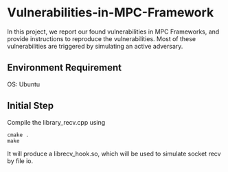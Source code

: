# Vulnerabilities-in-MPC-Framework

In this project, we report our found vulnerabilities in MPC Frameworks, and provide instructions to reproduce the vulnerabilities. Most of these vulnerabilities are triggered by simulating an active adversary.

## Environment Requirement

OS: Ubuntu 

## Initial Step

Compile the library_recv.cpp using

```
cmake .
make
```

It will produce a librecv_hook.so, which will be used to simulate socket recv by file io.